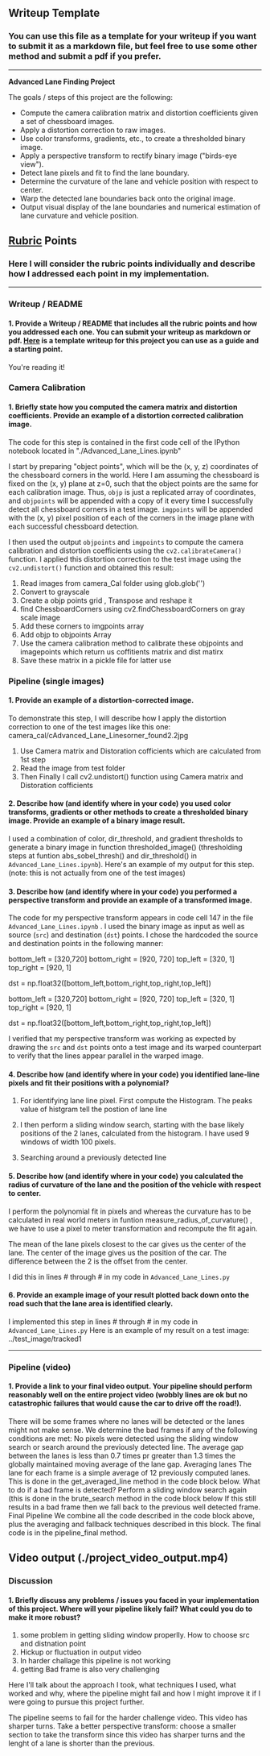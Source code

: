 ## Writeup Template

### You can use this file as a template for your writeup if you want to submit it as a markdown file, but feel free to use some other method and submit a pdf if you prefer.

---

**Advanced Lane Finding Project**

The goals / steps of this project are the following:

* Compute the camera calibration matrix and distortion coefficients given a set of chessboard images.
* Apply a distortion correction to raw images.
* Use color transforms, gradients, etc., to create a thresholded binary image.
* Apply a perspective transform to rectify binary image ("birds-eye view").
* Detect lane pixels and fit to find the lane boundary.
* Determine the curvature of the lane and vehicle position with respect to center.
* Warp the detected lane boundaries back onto the original image.
* Output visual display of the lane boundaries and numerical estimation of lane curvature and vehicle position.

[//]: # (Image References)

[image1]: ./examples/undistort_output.png "Undistorted"
[image2]: ./test_images/test1.jpg "Road Transformed"
[image3]: ./examples/binary_combo_example.jpg "Binary Example"
[image4]: ./examples/warped_straight_lines.jpg "Warp Example"
[image5]: ./examples/color_fit_lines.jpg "Fit Visual"
[image6]: ./examples/example_output.jpg "Output"
[video1]: ./project_video.mp4 "Video"

## [Rubric](https://review.udacity.com/#!/rubrics/571/view) Points

### Here I will consider the rubric points individually and describe how I addressed each point in my implementation.  

---

### Writeup / README

#### 1. Provide a Writeup / README that includes all the rubric points and how you addressed each one.  You can submit your writeup as markdown or pdf.  [Here](https://github.com/udacity/CarND-Advanced-Lane-Lines/blob/master/writeup_template.md) is a template writeup for this project you can use as a guide and a starting point.  

You're reading it!

### Camera Calibration

#### 1. Briefly state how you computed the camera matrix and distortion coefficients. Provide an example of a distortion corrected calibration image.

The code for this step is contained in the first code cell of the IPython notebook located in "./Advanced_Lane_Lines.ipynb" 

I start by preparing "object points", which will be the (x, y, z) coordinates of the chessboard corners in the world. Here I am assuming the chessboard is fixed on the (x, y) plane at z=0, such that the object points are the same for each calibration image.  Thus, `objp` is just a replicated array of coordinates, and `objpoints` will be appended with a copy of it every time I successfully detect all chessboard corners in a test image.  `imgpoints` will be appended with the (x, y) pixel position of each of the corners in the image plane with each successful chessboard detection.  

I then used the output `objpoints` and `imgpoints` to compute the camera calibration and distortion coefficients using the `cv2.calibrateCamera()` function.  I applied this distortion correction to the test image using the `cv2.undistort()` function and obtained this result: 
1. Read images from camera_Cal folder using glob.glob('')
2. Convert to grayscale 
3. Create a objp points grid , Transpose and reshape it
4. find ChessboardCorners using cv2.findChessboardCorners on gray scale image
5. Add these corners to imgpoints array
6. Add objp to objpoints Array
7. Use the camera calibration method to calibrate these objpoints and imagepoints which return us coffitients matrix and dist matirx 
8. Save these matrix in a pickle file for latter use


[image1]: ./output_images/camera_calibation1.jpg "Camera Calibration"
[image2]: ./output_images/camera_calibation2.jpg "Camera Calibration"
[image3]: ./output_images/cam_undistorted_image1.jpg "Undistorted Image"



### Pipeline (single images)

#### 1. Provide an example of a distortion-corrected image.
[image1]: ./output_images/undistorted_image1.jpg "Undistorted Image"
[image2]: ./output_images/undistorted_image2.jpg "Undistorted Image"
[image3]: ./output_images/undistorted_image3.jpg "Undistorted Image"


To demonstrate this step, I will describe how I apply the distortion correction to one of the test images like this one:
camera_cal/cAdvanced_Lane_Linesorner_found2.2jpg

1. Use Camera matrix and Distoration cofficients  which are calculated from 1st step
2. Read the image from test folder
3. Then Finally I call cv2.undistort() function using Camera matrix and Distoration cofficients

#### 2. Describe how (and identify where in your code) you used color transforms, gradients or other methods to create a thresholded binary image.  Provide an example of a binary image result.


I used a combination of color, dir_threshold, and gradient thresholds to generate a binary image in function thresholded_image() (thresholding steps at funtion abs_sobel_thresh() and dir_threshold()  in `Advanced_Lane_Lines.ipynb`).  Here's an example of my output for this step.  (note: this is not actually from one of the test images)

[image1]: ./output_images/binary_image1.jpg "Binary Image"
[image2]: ./output_images/binary_image2.jpg "Binary Image"
[image3]: ./output_images/binary_image3.jpg "Binary Image"


#### 3. Describe how (and identify where in your code) you performed a perspective transform and provide an example of a transformed image.

The code for my perspective transform  appears in code cell 147  in the file `Advanced_Lane_Lines.ipynb` .  I used the binary image as input as well as source (`src`) and destination (`dst`) points.  I chose the hardcoded the source and destination points in the following manner:

bottom_left = [320,720]
bottom_right = [920, 720]
top_left = [320, 1]
top_right = [920, 1]

dst = np.float32([bottom_left,bottom_right,top_right,top_left])

bottom_left = [320,720]
bottom_right = [920, 720]
top_left = [320, 1]
top_right = [920, 1]

dst = np.float32([bottom_left,bottom_right,top_right,top_left])


I verified that my perspective transform was working as expected by drawing the `src` and `dst` points onto a test image and its warped counterpart to verify that the lines appear parallel in the warped image.

[image1]: ./output_images/warped0.jpg "Warped Image"
[image2]: ./output_images/warped1.jpg "Warped Image"
[image3]: ./output_images/warped2.jpg "Warped Image"


#### 4. Describe how (and identify where in your code) you identified lane-line pixels and fit their positions with a polynomial?
1. For identifying lane line pixel. First compute the Histogram. The peaks value of histgram tell the postion of lane line

2. I then perform a sliding window search, starting with the base likely positions of the 2 lanes, calculated from the histogram. I have used 9 windows of width 100 pixels.

3. Searching around a previously detected line


[image1]: ./output_images/lane_image0.jpg "Lane Image"
[image2]: ./output_images/lane_image1.jpg "Lane Image"

#### 5. Describe how (and identify where in your code) you calculated the radius of curvature of the lane and the position of the vehicle with respect to center.

 I perform the polynomial fit in pixels and whereas the curvature has to be calculated in real world meters in funtion measure_radius_of_curvature() , we have to use a pixel to meter transformation and recompute the fit again.

The mean of the lane pixels closest to the car gives us the center of the lane. The center of the image gives us the position of the car. The difference between the 2 is the offset from the center.


I did this in lines # through # in my code in `Advanced_Lane_Lines.py`

#### 6. Provide an example image of your result plotted back down onto the road such that the lane area is identified clearly.

I implemented this step in lines # through # in my code in `Advanced_Lane_Lines.py`   Here is an example of my result on a test image:
../test_image/tracked1

[image2]: ./output_images/tracked1.jpg "Lane Image"

---

### Pipeline (video)

#### 1. Provide a link to your final video output.  Your pipeline should perform reasonably well on the entire project video (wobbly lines are ok but no catastrophic failures that would cause the car to drive off the road!).

There will be some frames where no lanes will be detected or the lanes might not make sense. We determine the bad frames if any of the following conditions are met:
No pixels were detected using the sliding window search or search around the previously detected line.
The average gap between the lanes is less than 0.7 times pr greater than 1.3 times the globally maintained moving average of the lane gap.
Averaging lanes
The lane for each frame is a simple average of 12 previously computed lanes. This is done in the get_averaged_line method in the code block below.
What to do if a bad frame is detected?
Perform a sliding window search again (this is done in the brute_search method in the code block below
If this still results in a bad frame then we fall back to the previous well detected frame.
Final Pipeline We combine all the code described in the code block above, plus the averaging and fallback techniques described in this block. The final code is in the pipeline_final method.

Video output (./project_video_output.mp4)
---

### Discussion

#### 1. Briefly discuss any problems / issues you faced in your implementation of this project.  Where will your pipeline likely fail?  What could you do to make it more robust?
1. some problem in getting sliding window properlly. How to choose src and distnation point
2. Hickup or fluctuation in output video
3. In harder challage this pipeline is not working 
4. getting Bad frame is also very challenging  

Here I'll talk about the approach I took, what techniques I used, what worked and why, where the pipeline might fail and how I might improve it if I were going to pursue this project further. 

The pipeline seems to fail for the harder challenge video. This video has sharper turns.
 Take a better perspective transform: choose a smaller section to take the transform since this video has sharper turns and the lenght of a lane is shorter than the previous.





 
